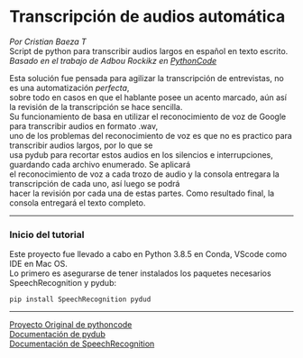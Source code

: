 # Transcripción de audios automática  
_Por Cristian Baeza T_  
Script de python para transcribir audios largos en español en texto escrito.  
_Basado_ _en_ _el_ _trabajo_ _de_ _Adbou_ _Rockikz_ _en_ _[PythonCode](thepythoncode.com)_

Esta solución fue pensada para agilizar la transcripción de entrevistas, no es una automatización _perfecta_,  
sobre todo en casos en que el hablante posee un acento marcado, aún así la revisión de la transcripción se hace sencilla.  
Su funcionamiento de basa en utilizar el reconocimiento de voz de Google para transcribir audios en formato .wav,  
uno de los problemas del reconocimiento de voz es que no es practico para transcribir audios largos, por lo que se  
usa pydub para recortar estos audios en los silencios e interrupciones, guardando cada archivo enumerado. Se aplicará  
el reconocimiento de voz a cada trozo de audio y la consola entregara la transcripción de cada uno, así luego se podrá  
hacer la revisión por cada una de estas partes. Como resultado final, la consola entregará el texto completo.
___
### Inicio del tutorial
Este proyecto fue llevado a cabo en Python 3.8.5 en Conda, VScode como IDE en Mac OS.  
Lo primero es asegurarse de tener instalados los paquetes necesarios SpeechRecognition y pydub:  
```
pip install SpeechRecognition pydud   
```


___  
[Proyecto Original de pythoncode](https://www.thepythoncode.com/article/using-speech-recognition-to-convert-speech-to-text-python)  
[Documentación de pydub](https://pypi.org/project/pydub/)  
[Documentación de SpeechRecognition](https://pypi.org/project/SpeechRecognition/)
